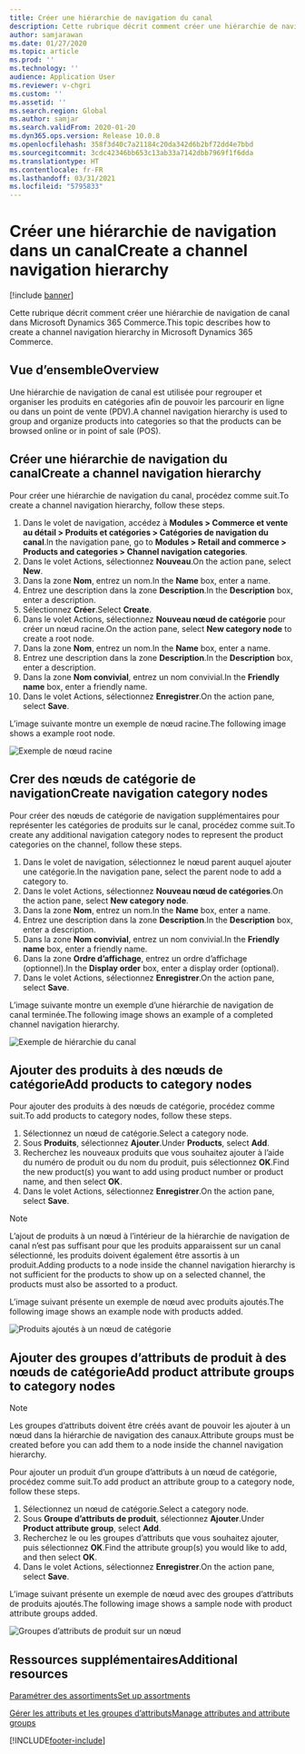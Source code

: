 ```yaml
---
title: Créer une hiérarchie de navigation du canal
description: Cette rubrique décrit comment créer une hiérarchie de navigation de canal dans Microsoft Dynamics 365 Commerce.
author: samjarawan
ms.date: 01/27/2020
ms.topic: article
ms.prod: ''
ms.technology: ''
audience: Application User
ms.reviewer: v-chgri
ms.custom: ''
ms.assetid: ''
ms.search.region: Global
ms.author: samjar
ms.search.validFrom: 2020-01-20
ms.dyn365.ops.version: Release 10.0.8
ms.openlocfilehash: 358f3d40c7a21184c20da342d6b2bf72dd4e7bbd
ms.sourcegitcommit: 3cdc42346bb653c13ab33a7142dbb7969f1f6dda
ms.translationtype: HT
ms.contentlocale: fr-FR
ms.lasthandoff: 03/31/2021
ms.locfileid: "5795833"
---
```

# <a name="create-a-channel-navigation-hierarchy"></a><span data-ttu-id="1c35f-103">Créer une hiérarchie de navigation dans un canal</span><span class="sxs-lookup"><span data-stu-id="1c35f-103">Create a channel navigation hierarchy</span></span>


[!include [banner](includes/banner.md)]

<span data-ttu-id="1c35f-104">Cette rubrique décrit comment créer une hiérarchie de navigation de canal dans Microsoft Dynamics 365 Commerce.</span><span class="sxs-lookup"><span data-stu-id="1c35f-104">This topic describes how to create a channel navigation hierarchy in Microsoft Dynamics 365 Commerce.</span></span>

## <a name="overview"></a><span data-ttu-id="1c35f-105">Vue d’ensemble</span><span class="sxs-lookup"><span data-stu-id="1c35f-105">Overview</span></span>

<span data-ttu-id="1c35f-106">Une hiérarchie de navigation de canal est utilisée pour regrouper et organiser les produits en catégories afin de pouvoir les parcourir en ligne ou dans un point de vente (PDV).</span><span class="sxs-lookup"><span data-stu-id="1c35f-106">A channel navigation hierarchy is used to group and organize products into categories so that the products can be browsed online or in point of sale (POS).</span></span>

## <a name="create-a-channel-navigation-hierarchy"></a><span data-ttu-id="1c35f-107">Créer une hiérarchie de navigation du canal</span><span class="sxs-lookup"><span data-stu-id="1c35f-107">Create a channel navigation hierarchy</span></span>

<span data-ttu-id="1c35f-108">Pour créer une hiérarchie de navigation du canal, procédez comme suit.</span><span class="sxs-lookup"><span data-stu-id="1c35f-108">To create a channel navigation hierarchy, follow these steps.</span></span>

1. <span data-ttu-id="1c35f-109">Dans le volet de navigation, accédez à **Modules \> Commerce et vente au détail \> Produits et catégories \> Catégories de navigation du canal**.</span><span class="sxs-lookup"><span data-stu-id="1c35f-109">In the navigation pane, go to **Modules \> Retail and commerce \> Products and categories \> Channel navigation categories**.</span></span>
1. <span data-ttu-id="1c35f-110">Dans le volet Actions, sélectionnez **Nouveau**.</span><span class="sxs-lookup"><span data-stu-id="1c35f-110">On the action pane, select **New**.</span></span>
1. <span data-ttu-id="1c35f-111">Dans la zone **Nom**, entrez un nom.</span><span class="sxs-lookup"><span data-stu-id="1c35f-111">In the **Name** box, enter a name.</span></span>
1. <span data-ttu-id="1c35f-112">Entrez une description dans la zone **Description**.</span><span class="sxs-lookup"><span data-stu-id="1c35f-112">In the **Description** box, enter a description.</span></span>
1. <span data-ttu-id="1c35f-113">Sélectionnez **Créer**.</span><span class="sxs-lookup"><span data-stu-id="1c35f-113">Select **Create**.</span></span>
1. <span data-ttu-id="1c35f-114">Dans le volet Actions, sélectionnez **Nouveau nœud de catégorie** pour créer un nœud racine.</span><span class="sxs-lookup"><span data-stu-id="1c35f-114">On the action pane, select **New category node** to create a root node.</span></span>
1. <span data-ttu-id="1c35f-115">Dans la zone **Nom**, entrez un nom.</span><span class="sxs-lookup"><span data-stu-id="1c35f-115">In the **Name** box, enter a name.</span></span>
1. <span data-ttu-id="1c35f-116">Entrez une description dans la zone **Description**.</span><span class="sxs-lookup"><span data-stu-id="1c35f-116">In the **Description** box, enter a description.</span></span>
1. <span data-ttu-id="1c35f-117">Dans la zone **Nom convivial**, entrez un nom convivial.</span><span class="sxs-lookup"><span data-stu-id="1c35f-117">In the **Friendly name** box, enter a friendly name.</span></span>
1. <span data-ttu-id="1c35f-118">Dans le volet Actions, sélectionnez **Enregistrer**.</span><span class="sxs-lookup"><span data-stu-id="1c35f-118">On the action pane, select **Save**.</span></span>

<span data-ttu-id="1c35f-119">L’image suivante montre un exemple de nœud racine.</span><span class="sxs-lookup"><span data-stu-id="1c35f-119">The following image shows a example root node.</span></span>

![Exemple de nœud racine](media/create-channel-hierarchy-1.png)

## <a name="create-navigation-category-nodes"></a><span data-ttu-id="1c35f-121">Crer des nœuds de catégorie de navigation</span><span class="sxs-lookup"><span data-stu-id="1c35f-121">Create navigation category nodes</span></span>

<span data-ttu-id="1c35f-122">Pour créer des nœuds de catégorie de navigation supplémentaires pour représenter les catégories de produits sur le canal, procédez comme suit.</span><span class="sxs-lookup"><span data-stu-id="1c35f-122">To create any additional navigation category nodes to represent the product categories on the channel, follow these steps.</span></span>

1. <span data-ttu-id="1c35f-123">Dans le volet de navigation, sélectionnez le nœud parent auquel ajouter une catégorie.</span><span class="sxs-lookup"><span data-stu-id="1c35f-123">In the navigation pane, select the parent node to add a category to.</span></span>
1. <span data-ttu-id="1c35f-124">Dans le volet Actions, sélectionnez **Nouveau nœud de catégories**.</span><span class="sxs-lookup"><span data-stu-id="1c35f-124">On the action pane, select **New category node**.</span></span>
1. <span data-ttu-id="1c35f-125">Dans la zone **Nom**, entrez un nom.</span><span class="sxs-lookup"><span data-stu-id="1c35f-125">In the **Name** box, enter a name.</span></span>
1. <span data-ttu-id="1c35f-126">Entrez une description dans la zone **Description**.</span><span class="sxs-lookup"><span data-stu-id="1c35f-126">In the **Description** box, enter a description.</span></span>
1. <span data-ttu-id="1c35f-127">Dans la zone **Nom convivial**, entrez un nom convivial.</span><span class="sxs-lookup"><span data-stu-id="1c35f-127">In the **Friendly name** box, enter a friendly name.</span></span>
1. <span data-ttu-id="1c35f-128">Dans la zone **Ordre d’affichage**, entrez un ordre d’affichage (optionnel).</span><span class="sxs-lookup"><span data-stu-id="1c35f-128">In the **Display order** box, enter a display order (optional).</span></span>
1. <span data-ttu-id="1c35f-129">Dans le volet Actions, sélectionnez **Enregistrer**.</span><span class="sxs-lookup"><span data-stu-id="1c35f-129">On the action pane, select **Save**.</span></span>

<span data-ttu-id="1c35f-130">L’image suivante montre un exemple d’une hiérarchie de navigation de canal terminée.</span><span class="sxs-lookup"><span data-stu-id="1c35f-130">The following image shows an example of a completed channel navigation hierarchy.</span></span>

![Exemple de hiérarchie du canal](media/create-channel-hierarchy-2.png)

## <a name="add-products-to-category-nodes"></a><span data-ttu-id="1c35f-132">Ajouter des produits à des nœuds de catégorie</span><span class="sxs-lookup"><span data-stu-id="1c35f-132">Add products to category nodes</span></span>

<span data-ttu-id="1c35f-133">Pour ajouter des produits à des nœuds de catégorie, procédez comme suit.</span><span class="sxs-lookup"><span data-stu-id="1c35f-133">To add products to category nodes, follow these steps.</span></span>

1. <span data-ttu-id="1c35f-134">Sélectionnez un nœud de catégorie.</span><span class="sxs-lookup"><span data-stu-id="1c35f-134">Select a category node.</span></span>
1. <span data-ttu-id="1c35f-135">Sous **Produits**, sélectionnez **Ajouter**.</span><span class="sxs-lookup"><span data-stu-id="1c35f-135">Under **Products**, select **Add**.</span></span>
1. <span data-ttu-id="1c35f-136">Recherchez les nouveaux produits que vous souhaitez ajouter à l’aide du numéro de produit ou du nom du produit, puis sélectionnez **OK**.</span><span class="sxs-lookup"><span data-stu-id="1c35f-136">Find the new product(s) you want to add using product number or product name, and then select **OK**.</span></span>
1. <span data-ttu-id="1c35f-137">Dans le volet Actions, sélectionnez **Enregistrer**.</span><span class="sxs-lookup"><span data-stu-id="1c35f-137">On the action pane, select **Save**.</span></span>

> [!NOTE]
> <span data-ttu-id="1c35f-138">L’ajout de produits à un nœud à l’intérieur de la hiérarchie de navigation de canal n’est pas suffisant pour que les produits apparaissent sur un canal sélectionné, les produits doivent également être assortis à un produit.</span><span class="sxs-lookup"><span data-stu-id="1c35f-138">Adding products to a node inside the channel navigation hierarchy is not sufficient for the products to show up on a selected channel, the products must also be assorted to a product.</span></span>

<span data-ttu-id="1c35f-139">L’image suivant présente un exemple de nœud avec produits ajoutés.</span><span class="sxs-lookup"><span data-stu-id="1c35f-139">The following image shows an example node with products added.</span></span>

![Produits ajoutés à un nœud de catégorie](media/create-channel-hierarchy-3.png)

## <a name="add-product-attribute-groups-to-category-nodes"></a><span data-ttu-id="1c35f-141">Ajouter des groupes d’attributs de produit à des nœuds de catégorie</span><span class="sxs-lookup"><span data-stu-id="1c35f-141">Add product attribute groups to category nodes</span></span>

> [!NOTE]
> <span data-ttu-id="1c35f-142">Les groupes d’attributs doivent être créés avant de pouvoir les ajouter à un nœud dans la hiérarchie de navigation des canaux.</span><span class="sxs-lookup"><span data-stu-id="1c35f-142">Attribute groups must be created before you can add them to a node inside the channel navigation hierarchy.</span></span>

<span data-ttu-id="1c35f-143">Pour ajouter un produit d’un groupe d’attributs à un nœud de catégorie, procédez comme suit.</span><span class="sxs-lookup"><span data-stu-id="1c35f-143">To add product an attribute group to a category node, follow these steps.</span></span>

1. <span data-ttu-id="1c35f-144">Sélectionnez un nœud de catégorie.</span><span class="sxs-lookup"><span data-stu-id="1c35f-144">Select a category node.</span></span>
1. <span data-ttu-id="1c35f-145">Sous **Groupe d’attributs de produit**, sélectionnez **Ajouter**.</span><span class="sxs-lookup"><span data-stu-id="1c35f-145">Under **Product attribute group**, select **Add**.</span></span>
1. <span data-ttu-id="1c35f-146">Recherchez le ou les groupes d’attributs que vous souhaitez ajouter, puis sélectionnez **OK**.</span><span class="sxs-lookup"><span data-stu-id="1c35f-146">Find the attribute group(s) you would like to add, and then select **OK**.</span></span>
1. <span data-ttu-id="1c35f-147">Dans le volet Actions, sélectionnez **Enregistrer**.</span><span class="sxs-lookup"><span data-stu-id="1c35f-147">On the action pane, select **Save**.</span></span>

<span data-ttu-id="1c35f-148">L’image suivant présente un exemple de nœud avec des groupes d’attributs de produits ajoutés.</span><span class="sxs-lookup"><span data-stu-id="1c35f-148">The following image shows a sample node with product attribute groups added.</span></span>

![Groupes d’attributs de produit sur un nœud](media/create-channel-hierarchy-4.png)

## <a name="additional-resources"></a><span data-ttu-id="1c35f-150">Ressources supplémentaires</span><span class="sxs-lookup"><span data-stu-id="1c35f-150">Additional resources</span></span>

[<span data-ttu-id="1c35f-151">Paramétrer des assortiments</span><span class="sxs-lookup"><span data-stu-id="1c35f-151">Set up assortments</span></span>](set-up-assortments.md)

[<span data-ttu-id="1c35f-152">Gérer les attributs et les groupes d’attributs</span><span class="sxs-lookup"><span data-stu-id="1c35f-152">Manage attributes and attribute groups</span></span>](attribute-attributegroups-lifecycle.md)


[!INCLUDE[footer-include](../includes/footer-banner.md)]